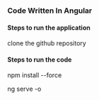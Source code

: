 ### Code Written In Angular
#### Steps to run the application
clone the github repository

#### Steps to run the code
npm install --force

ng serve -o
